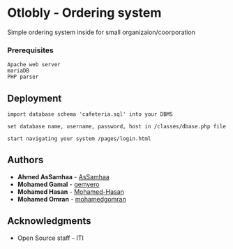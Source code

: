 # Otlobly - Ordering system

Simple ordering system inside for small organizaion/coorporation


### Prerequisites


```
Apache web server
mariaDB
PHP parser
```

## Deployment


```
import database schema 'cafeteria.sql' into your DBMS
```

```
set database name, username, password, host in /classes/dbase.php file
```

```
start navigating your system /pages/login.html
```



## Authors
* **Ahmed AsSamhaa** -  [AsSamhaa](https://github.com/AsSamhaa)
* **Mohamed Gamal** -  [gemyero](https://github.com/gemyero)
* **Mohamed Hasan** -  [Mohamed-Hasan](https://github.com/Mohamed-Hasan)
* **Mohamed Omran** -  [mohamedgomran](https://github.com/mohamedgomran)

## Acknowledgments

* Open Source staff - ITI 
